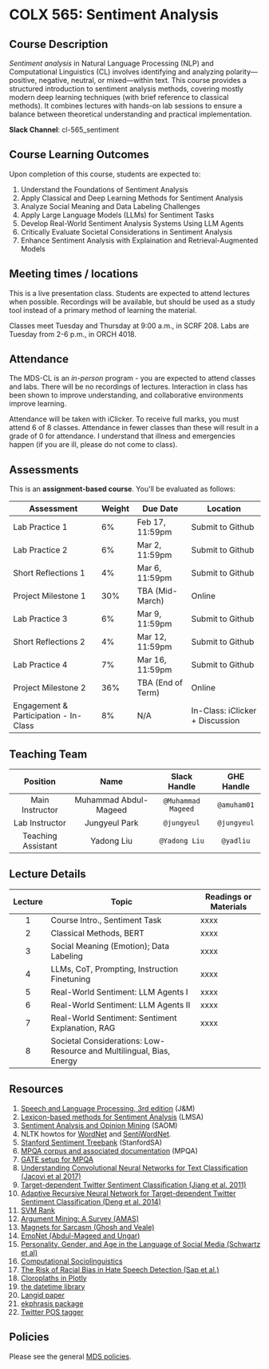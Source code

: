 # COLX 565: Sentiment Analysis

## Course Description

_Sentiment analysis_ in Natural Language Processing (NLP) and Computational Linguistics (CL) involves identifying and analyzing polarity—positive, negative, neutral, or mixed—within text. This course provides a structured introduction to sentiment analysis methods, covering mostly modern deep learning techniques (with brief reference to classical methods). It combines lectures with hands-on lab sessions to ensure a balance between theoretical understanding and practical implementation.

__Slack Channel__: cl-565_sentiment

## Course Learning Outcomes

Upon completion of this course, students are expected to:

1. Understand the Foundations of Sentiment Analysis
2. Apply Classical and Deep Learning Methods for Sentiment Analysis
3. Analyze Social Meaning and Data Labeling Challenges
4. Apply Large Language Models (LLMs) for Sentiment Tasks
5. Develop Real-World Sentiment Analysis Systems Using LLM Agents
6. Critically Evaluate Societal Considerations in Sentiment Analysis
7. Enhance Sentiment Analysis with Explaination and Retrieval-Augmented Models



## Meeting times / locations

This is a live presentation class.  Students are expected to attend lectures when possible.  Recordings will be available, but should be used as a study tool
instead of a primary method of learning the material.

Classes meet Tuesday and Thursday at 9:00 a.m., in SCRF 208.
Labs are Tuesday from 2-6 p.m., in ORCH 4018.

## Attendance

The MDS-CL is an *in-person* program - you are expected to attend classes and labs.  There will be no recordings of lectures.  Interaction in class has been shown to improve understanding, and collaborative environments improve learning.

Attendance will be taken with iClicker.  To receive full marks, you must attend 6 of 8 classes.  Attendance in fewer classes than these will result in a grade of 0 for attendance.  I understand that illness and emergencies happen (if you are ill, please do not come to class). 


## Assessments

This is an __assignment-based course__. You'll be evaluated as follows:

| Assessment       | Weight  | Due Date         | Location |
|------------------|---------|------------------|----------|
| Lab Practice 1 | 6%     | Feb 17, 11:59pm| Submit to Github |
| Lab Practice 2 | 6%     |  Mar 2, 11:59pm| Submit to Github |
| Short Reflections   1   | 4%    |  Mar 6, 11:59pm| Submit to Github |
| Project Milestone 1           | 30%     |  TBA (Mid-March) | Online | 
| Lab Practice 3 | 6%     |  Mar 9, 11:59pm | Submit to Github |
| Short Reflections   2   | 4%   |  Mar 12, 11:59pm | Submit to Github |
| Lab Practice 4 | 7%     |  Mar 16, 11:59pm | Submit to Github |
| Project Milestone 2           | 36%     | TBA (End of Term) | Online  |
| Engagement & Participation - In-Class      | 8%     | N/A | In-Class: iClicker + Discussion |


## Teaching Team

| Position           | Name    | Slack Handle | GHE Handle |
| :----------------: | :-----: | :----------: | :--------: |
| Main Instructor | Muhammad Abdul-Mageed |    `@Muhammad Mageed`       | `@amuham01`        |
| Lab Instructor | Jungyeul Park |    `@jungyeul`       | `@jungyeul` |
| Teaching Assistant | Yadong Liu |    `@Yadong Liu`       | `@yadliu`        |


## Lecture Details


| Lecture | Topic | Readings or Materials|
|:-------:|-------|--------------|         
| 1 | Course Intro., Sentiment Task | xxxx  |
| 2 | Classical Methods, BERT | xxxx  |
| 3 | Social Meaning (Emotion); Data Labeling | xxxx  |
| 4 | LLMs, CoT, Prompting, Instruction Finetuning | xxxx  |
| 5 | Real-World Sentiment: LLM Agents I | xxxx  |
| 6 | Real-World Sentiment: LLM Agents II| xxxx  |
| 7 | Real-World Sentiment: Sentiment Explanation, RAG | xxxx  |
| 8 | Societal Considerations: Low-Resource and Multilingual, Bias, Energy |

## Resources


1. [Speech and Language Processing, 3rd edition](https://web.stanford.edu/~jurafsky/slp3/) (J&M)
2. [Lexicon-based methods for Sentiment Analysis](https://www.mitpressjournals.org/doi/pdfplus/10.1162/COLI_a_00049) (LMSA)
3. [Sentiment Analysis and Opinion Mining](https://www.cs.uic.edu/~liub/FBS/SentimentAnalysis-and-OpinionMining.pdf) (SAOM)
4. NLTK howtos for [WordNet](https://www.nltk.org/howto/wordnet.html) and [SentiWordNet](http://www.nltk.org/howto/logic.html).
5. [Stanford Sentiment Treebank](https://nlp.stanford.edu/sentiment/treebank.html) (StanfordSA)
6. [MPQA corpus and associated documentation](http://mpqa.cs.pitt.edu/corpora/mpqa_corpus/) (MPQA)
7. [GATE setup for MPQA](http://mpqa.cs.pitt.edu/annotation/set_up_gate/)
8. [Understanding Convolutional Neural Networks for Text Classification (Jacovi et al 2017)](https://arxiv.org/pdf/1809.08037.pdf)
8. [Target-dependent Twitter Sentiment Classification (Jiang et al. 2011)](https://www.aclweb.org/anthology/P11-1016.pdf)
9. [Adaptive Recursive Neural Network
for Target-dependent Twitter Sentiment Classification (Deng et al. 2014)](https://www.aclweb.org/anthology/P14-2009.pdf)
10. [SVM Rank](http://www.cs.cornell.edu/people/tj/publications/joachims_02c.pdf)
11. [Argument Mining: A Survey (AMAS)](https://www.mitpressjournals.org/doi/pdf/10.1162/coli_a_00364)
12. [Magnets for Sarcasm (Ghosh and Veale)](https://www.aclweb.org/anthology/D17-1050.pdf)
13. [EmoNet (Abdul-Mageed and Ungar)](https://www.aclweb.org/anthology/P17-1067.pdf)
14. [Personality, Gender, and Age in the Language of Social Media (Schwartz et al)](https://journals.plos.org/plosone/article?id=10.1371/journal.pone.0073791)
15. [Computational Sociolinguistics](https://www.mitpressjournals.org/doi/full/10.1162/COLI_a_00258)
16. [The Risk of Racial Bias in Hate Speech Detection (Sap et al.)](https://www.aclweb.org/anthology/P19-1163.pdf)
17. [Cloroplaths in Plotly](https://plot.ly/python/choropleth-maps/)
18. [the datetime library](https://docs.python.org/3/library/datetime.html)
19. [Langid paper](https://www.aclweb.org/anthology/P12-3005.pdf)
20. [ekphrasis package](https://github.com/cbaziotis/ekphrasis)
21. [Twitter POS tagger](http://www.cs.cmu.edu/~ark/TweetNLP/#pos)

## Policies

Please see the general [MDS policies](https://ubc-mds.github.io/policies/).
